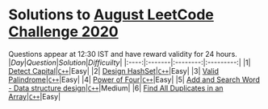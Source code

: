 # Solutions to [August LeetCode Challenge 2020](https://leetcode.com/explore/challenge/card/august-leetcoding-challenge/549/week-1-august-1st-august-7th/) 

Questions appear at 12:30 IST and have reward validity for 24 hours.
|*Day*|*Question*|*Solution*|*Difficuilty*|
|:----:|:-------|:--------:|:---------:|
|1| [Detect Capital](https://leetcode.com/explore/challenge/card/august-leetcoding-challenge/549/week-1-august-1st-august-7th/3409/)|[`C++`](https://github.com/kameshkotwani/august-leetcode-challenge/blob/master/1.detect-capital.cpp)|Easy|
|2| [Design HashSet](https://leetcode.com/explore/challenge/card/august-leetcoding-challenge/549/week-1-august-1st-august-7th/3410/)|[`C++`](https://github.com/kameshkotwani/august-leetcode-challenge/blob/master/2.design-hashset.cpp)|Easy|
|3| [Valid Palindrome](https://leetcode.com/explore/featured/card/august-leetcoding-challenge/549/week-1-august-1st-august-7th/3411/)|[`C++`](https://github.com/kameshkotwani/august-leetcode-challenge/blob/master/3.valid-palindrome.cpp)|Easy|
|4| [Power of Four](https://leetcode.com/explore/challenge/card/august-leetcoding-challenge/549/week-1-august-1st-august-7th/3412/)|[`C++`](https://github.com/kameshkotwani/august-leetcode-challenge/blob/master/4.power-of-four.cpp)|Easy|
|5| [Add and Search Word - Data structure design](https://leetcode.com/explore/challenge/card/august-leetcoding-challenge/549/week-1-august-1st-august-7th/3413/)|[`C++`](https://github.com/kameshkotwani/august-leetcode-challenge/blob/master/5.add-search-word.cpp)|Medium|
|6| [Find All Duplicates in an Array](https://leetcode.com/explore/challenge/card/august-leetcoding-challenge/549/week-1-august-1st-august-7th/3414/)|[`C++`](https://github.com/kameshkotwani/august-leetcode-challenge/blob/master/6.find-all-duplicates-in-array.cpp)|Easy|
